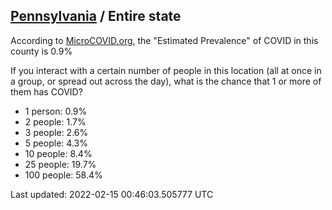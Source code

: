 
## [Pennsylvania](/united-states/pennsylvania) / Entire state

According to [MicroCOVID.org](http://microcovid.org),
the "Estimated Prevalence" of COVID in this county is 0.9%

If you interact with a certain number of people in this location
(all at once in a group, or spread out across the day), what is the chance that
1 or more of them has COVID?

- 1 person: 0.9%
- 2 people: 1.7%
- 3 people: 2.6%
- 5 people: 4.3%
- 10 people: 8.4%
- 25 people: 19.7%
- 100 people: 58.4%

Last updated: 2022-02-15 00:46:03.505777 UTC
